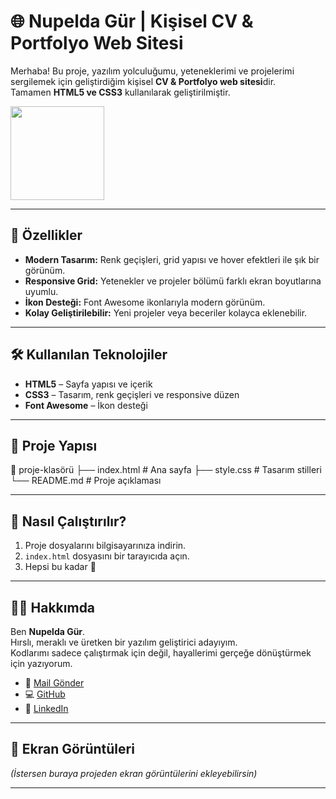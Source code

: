 # 🌐 Nupelda Gür | Kişisel CV & Portfolyo Web Sitesi

Merhaba! Bu proje, yazılım yolculuğumu, yeteneklerimi ve projelerimi sergilemek için geliştirdiğim kişisel **CV & Portfolyo web sitesi**dir.  
Tamamen **HTML5 ve CSS3** kullanılarak geliştirilmiştir.


<img src="https://github.com/user-attachments/assets/1844a0b1-5b5a-4b5f-981a-9c521848faa1" width="150" />

---

## 📌 Özellikler
- **Modern Tasarım:** Renk geçişleri, grid yapısı ve hover efektleri ile şık bir görünüm.  
- **Responsive Grid:** Yetenekler ve projeler bölümü farklı ekran boyutlarına uyumlu.  
- **İkon Desteği:** Font Awesome ikonlarıyla modern görünüm.  
- **Kolay Geliştirilebilir:** Yeni projeler veya beceriler kolayca eklenebilir.

---

## 🛠️ Kullanılan Teknolojiler
- **HTML5** – Sayfa yapısı ve içerik  
- **CSS3** – Tasarım, renk geçişleri ve responsive düzen  
- **Font Awesome** – İkon desteği

---

## 📂 Proje Yapısı
📁 proje-klasörü
├── index.html # Ana sayfa
├── style.css # Tasarım stilleri
└── README.md # Proje açıklaması


---

## 🚀 Nasıl Çalıştırılır?
1. Proje dosyalarını bilgisayarınıza indirin.  
2. `index.html` dosyasını bir tarayıcıda açın.  
3. Hepsi bu kadar 🎉

---

## 👩‍💻 Hakkımda
Ben **Nupelda Gür**.  
Hırslı, meraklı ve üretken bir yazılım geliştirici adayıyım.  
Kodlarımı sadece çalıştırmak için değil, hayallerimi gerçeğe dönüştürmek için yazıyorum.

- 📧 [Mail Gönder](mailto:nupeldagur@gmail.com)  
- 💻 [GitHub](https://github.com/nupeldagur)  
- 🔗 [LinkedIn](https://www.linkedin.com/in/nupelda-gür/)

---

## 📸 Ekran Görüntüleri
*(İstersen buraya projeden ekran görüntülerini ekleyebilirsin)*

---
